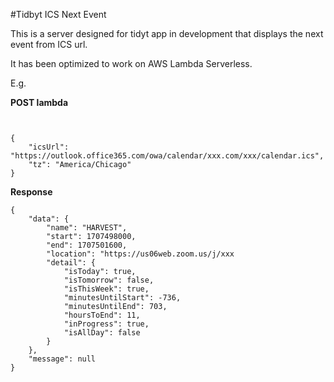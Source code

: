 #Tidbyt ICS Next Event


This is a server designed for tidyt app in development that displays the next event from ICS url.

It has been optimized to work on AWS Lambda Serverless.


E.g.

**POST lambda**
```


{
    "icsUrl": "https://outlook.office365.com/owa/calendar/xxx.com/xxx/calendar.ics",
    "tz": "America/Chicago"
}
```

**Response**

```
{
    "data": {
        "name": "HARVEST",
        "start": 1707498000,
        "end": 1707501600,
        "location": "https://us06web.zoom.us/j/xxx
        "detail": {
            "isToday": true,
            "isTomorrow": false,
            "isThisWeek": true,
            "minutesUntilStart": -736,
            "minutesUntilEnd": 703,
            "hoursToEnd": 11,
            "inProgress": true,  
            "isAllDay": false
        }
    },
    "message": null
}
```


